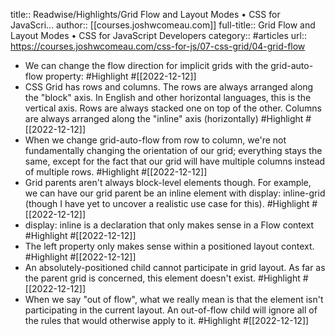 title:: Readwise/Highlights/Grid Flow and Layout Modes • CSS for JavaScri...
author:: [[courses.joshwcomeau.com]]
full-title:: Grid Flow and Layout Modes • CSS for JavaScript Developers
category:: #articles
url:: https://courses.joshwcomeau.com/css-for-js/07-css-grid/04-grid-flow

- We can change the flow direction for implicit grids with the grid-auto-flow property: #Highlight #[[2022-12-12]]
- CSS Grid has rows and columns. The rows are always arranged along the "block" axis. In English and other horizontal languages, this is the vertical axis. Rows are always stacked one on top of the other. Columns are always arranged along the "inline" axis (horizontally) #Highlight #[[2022-12-12]]
- When we change grid-auto-flow from row to column, we're not fundamentally changing the orientation of our grid; everything stays the same, except for the fact that our grid will have multiple columns instead of multiple rows. #Highlight #[[2022-12-12]]
- Grid parents aren't always block-level elements though. For example, we can have our grid parent be an inline element with display: inline-grid (though I have yet to uncover a realistic use case for this). #Highlight #[[2022-12-12]]
- display: inline is a declaration that only makes sense in a Flow context #Highlight #[[2022-12-12]]
- The left property only makes sense within a positioned layout context. #Highlight #[[2022-12-12]]
- An absolutely-positioned child cannot participate in grid layout. As far as the parent grid is concerned, this element doesn't exist. #Highlight #[[2022-12-12]]
- When we say "out of flow", what we really mean is that the element isn't participating in the current layout. An out-of-flow child will ignore all of the rules that would otherwise apply to it. #Highlight #[[2022-12-12]]